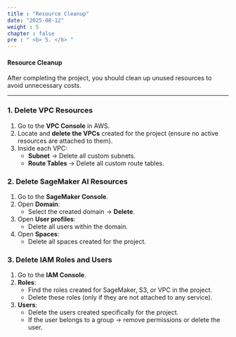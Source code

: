 ```yaml
---
title : "Resource Cleanup"
date: "2025-08-12"
weight : 5
chapter : false
pre : " <b> 5. </b> "
---
```


#### Resource Cleanup
After completing the project, you should clean up unused resources to avoid unnecessary costs.

---

### 1. Delete VPC Resources
1. Go to the **VPC Console** in AWS.
2. Locate and **delete the VPCs** created for the project (ensure no active resources are attached to them).
3. Inside each VPC:
   - **Subnet** → Delete all custom subnets.
   - **Route Tables** → Delete all custom route tables.

### 2. Delete SageMaker AI Resources
1. Go to the **SageMaker Console**.
2. Open **Domain**:
   - Select the created domain → **Delete**.
3. Open **User profiles**:
   - Delete all users within the domain.
4. Open **Spaces**:
   - Delete all spaces created for the project.

### 3. Delete IAM Roles and Users
1. Go to the **IAM Console**.
2. **Roles**:
   - Find the roles created for SageMaker, S3, or VPC in the project.
   - Delete these roles (only if they are not attached to any service).
3. **Users**:
   - Delete the users created specifically for the project.
   - If the user belongs to a group → remove permissions or delete the user.